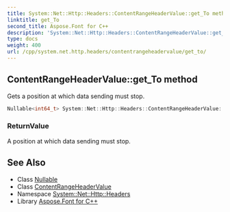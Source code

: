 ```yaml
---
title: System::Net::Http::Headers::ContentRangeHeaderValue::get_To method
linktitle: get_To
second_title: Aspose.Font for C++
description: 'System::Net::Http::Headers::ContentRangeHeaderValue::get_To method. Gets a position at which data sending must stop in C++.'
type: docs
weight: 400
url: /cpp/system.net.http.headers/contentrangeheadervalue/get_to/
---
```

## ContentRangeHeaderValue::get_To method


Gets a position at which data sending must stop.

```cpp
Nullable<int64_t> System::Net::Http::Headers::ContentRangeHeaderValue::get_To()
```


### ReturnValue

A position at which data sending must stop.

## See Also

* Class [Nullable](../../../system/nullable/)
* Class [ContentRangeHeaderValue](../)
* Namespace [System::Net::Http::Headers](../../)
* Library [Aspose.Font for C++](../../../)
